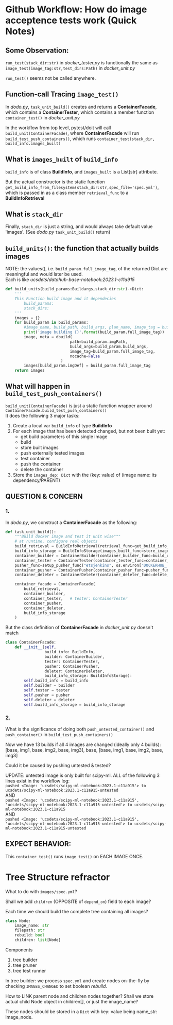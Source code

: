 # Github Workflow: How do image acceptence tests work (Quick Notes)

## Some Observation:
`run_test(stack_dir:str)` in *docker_tester.py* is functionally the same as `image_test(image_tag:str,test_dirs:Path)` in *docker_unit.py*

`run_test()` seems not be called anywhere.


## Function-call Tracing `image_test()`

In *dodo.py*, `task_unit_build()` creates and returns a **ContainerFacade**, which contains a **ContainerTester**, which contains a member function `container_test()` in *docker_unit.py*

In the workflow from top level, pytest/doit will call `build_unit(ContainerFacade)`, where **ContainerFacade** will run `build_test_push_containers()`, which runs `container_test(stack_dir, build_info.images_built)`

## What is `images_built` of `build_info`
`build_info` is of class **BuildInfo**, and `images_built` is a List[str] attribute.

But the actual constructor is the static function `get_build_info_from_filesystem(stack_dir:str,spec_file='spec.yml')`, which is passed in as a class member `retrieval_func` to a **BuildInfoRetrieval**

## What is `stack_dir`
Finally, `stack_dir` is just a string, and would always take default value 'images'. (See *dodo.py* `task_unit_build()` return)


## `build_units()`: the function that actually builds images
NOTE: the values(), i.e. `build_param.full_image_tag`, of the returned Dict are meaningful and would later be used.  
Each is like *ucsdets/datahub-base-notebook:2023.1-c11a915*

```Python
def build_units(build_params:Buildargs,stack_dir:str)->Dict:
    '''
    This Function build image and it dependecies
        build_params:
        stack_dirs:
    '''
    images = {}
    for build_param in build_params:
        #image_name, build_path, build_args, plan_name, image_tag = build_param
        print('image building {}'.format(build_param.full_image_tag))
        image, meta = dbuild(
                            path=build_param.imgPath,
                            build_args=build_param.build_args,
                            image_tag=build_param.full_image_tag,
                            nocache=False
                        )
        images[build_param.imgDef] = build_param.full_image_tag     
    return images
```

## What will happen in `build_test_push_containers()`
`build_unit(ContainerFacade)` is just a static function wrapper around `ContainerFacade.build_test_push_containers()`  
It does the following 3 major tasks:
1. Create a local var `build_info` of type **BuildInfo**
2. For each image that has been detected changed, but not been built yet:
   - get build parameters of this single image
   - build
   - store built images
   - push externally tested images
   - test container
   - push the container
   - delete the container
3. Store the `images_dep: Dict` with the (key: value) of (image name: its dependency/PARENT)


## QUESTION & CONCERN
### 1.
In *dodo.py*, we construct a **ContainerFacade** as the following:
```Python
def task_unit_build():
    """Build docker image and test it unit wise"""
    # at runtime, configure real objects
    build_retrieval = BuildInfoRetrieval(retrieval_func=get_build_info_from_filesystem)
    build_info_storage = BuildInfoStorage(images_built_func=store_images_on_filesystem)
    container_builder = ContainerBuilder(container_builder_func=build_units)
    container_tester = ContainerTester(container_tester_func=container_test)  # line 113
    pusher_func=setup_pusher_func("etsjenkins", os.environ['DOCKERHUB_TOKEN'])
    container_pusher = ContainerPusher(container_pusher_func=pusher_func)
    container_deleter = ContainerDeleter(container_deleter_func=delete_docker_containers)

    container_facade = ContainerFacade(
        build_retrieval,
        container_builder,
        container_tester,   # tester: ContainerTester
        container_pusher,
        container_deleter,
        build_info_storage
    )
```
But the class definition of **ContainerFacade** in *docker_unit.py* doesn't match
```Python
class ContainerFacade:
    def __init__(self, 
                 build_info: BuildInfo, 
                 builder: ContainerBuilder, 
                 tester: ContainerTester, 
                 pusher: ContainerPusher,
                 deleter: ContainerDeleter,
                 build_info_storage: BuildInfoStorage):
        self.build_info = build_info
        self.builder = builder
        self.tester = tester
        self.pusher = pusher
        self.deleter = deleter
        self.build_info_storage = build_info_storage
```

### 2.
What is the significance of doing both `push_untested_container()` and `push_container()`
in `build_test_push_containers()`

Now we have 13 builds if all 4 images are changed (ideally only 4 builds):  
[base, img1, base, img2, base, img3], base, [base, img1, base, img2, base, img3]

Could it be caused by pushing untested & tested?

UPDATE: untested image is only built for scipy-ml.
ALL of the following 3 lines exist in the workflow log:  
```pushed <Image: 'ucsdets/scipy-ml-notebook:2023.1-c11a915'> to ucsdets/scipy-ml-notebook:2023.1-c11a915-untested```  
AND  
```pushed <Image: 'ucsdets/scipy-ml-notebook:2023.1-c11a915', 'ucsdets/scipy-ml-notebook:2023.1-c11a915-untested'> to ucsdets/scipy-ml-notebook:2023.1-c11a915```  
AND  
```pushed <Image: 'ucsdets/scipy-ml-notebook:2023.1-c11a915', 'ucsdets/scipy-ml-notebook:2023.1-c11a915-untested'> to ucsdets/scipy-ml-notebook:2023.1-c11a915-untested```  

## EXPECT BEHAVIOR: 
This `container_test()` runs `image_test()` on EACH IMAGE ONCE.


# Tree Structure refractor
What to do with `images/spec.yml`?

Shall we add `children` (OPPOSITE of `depend_on`) field to each image?

Each time we should build the complete tree containing all images?

```python
class Node:  
    image_name: str  
    filepath: str  
    rebuild: bool  
    children: list[Node]
```

Components
1. tree builder
2. tree pruner
3. tree test runner

In tree builder: we process `spec.yml` and create nodes on-the-fly by checking `IMAGES_CHANGED` to set boolean *rebuild*. 

How to LINK parent node and children nodes together? Shall we store actual child Node object in children[], or just the image_name? 

These nodes should be stored in a `Dict` with key: value being name_str: image_node.